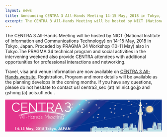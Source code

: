 ```yaml
---
layout: news
title: Announcing CENTRA 3 All-Hands Meeting 14-15 May, 2018 in Tokyo, Japan
excerpt: The CENTRA 3 All-Hands Meeting will be hosted by NICT (National Institute of Information and Communications Technology) on 14-15 May, 2018 in Tokyo, Japan. Proceded by PRAGMA 34 Workshop (10-11 May) also in Tokyo. ..
---
```


The CENTRA 3 All-Hands Meeting will be hosted by NICT (National Institute of Information and Communications Technology) on 14-15 May, 2018 in Tokyo, Japan. Proceded by PRAGMA 34 Workshop (10-11 May) also in Tokyo.The PRAGMA 34 technical program and social activities in the intervening weekend also provide CENTRA attendees with additional opportunities for professional interactions and networking.

Travel, visa and venue information are now available on [CENTRA 3 All-Hands website](http://www.globalcentra.org/centra3). Registration, Program and more details will be available as the planning develops in the coming months. If you have any questions, please do not hesitate to contact us! centra3_sec (at) ml.nict.go.jp and gshong (a) acis.ufl.edu .

<img src="/img/centra3-banner.jpg" alt="CENTRA 3 banner" style="margin-right: auto;margin-left: auto;" class="img-responsive">
